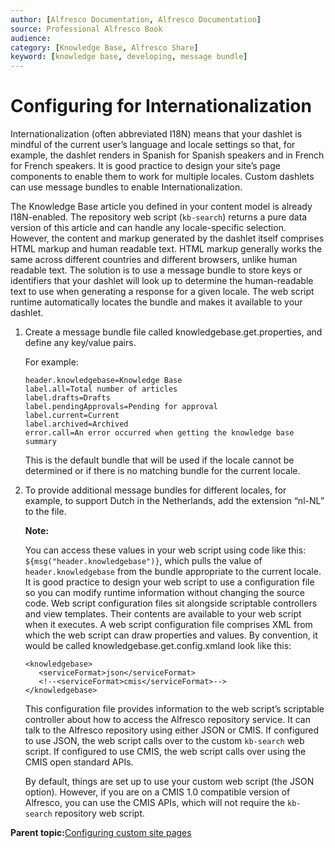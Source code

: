 ```yaml
---
author: [Alfresco Documentation, Alfresco Documentation]
source: Professional Alfresco Book
audience: 
category: [Knowledge Base, Alfresco Share]
keyword: [knowledge base, developing, message bundle]
---
```


# Configuring for Internationalization

Internationalization \(often abbreviated I18N\) means that your dashlet is mindful of the current user’s language and locale settings so that, for example, the dashlet renders in Spanish for Spanish speakers and in French for French speakers. It is good practice to design your site’s page components to enable them to work for multiple locales. Custom dashlets can use message bundles to enable Internationalization.

The Knowledge Base article you defined in your content model is already I18N-enabled. The repository web script \(`kb-search`\) returns a pure data version of this article and can handle any locale-specific selection. However, the content and markup generated by the dashlet itself comprises HTML markup and human readable text. HTML markup generally works the same across different countries and different browsers, unlike human readable text. The solution is to use a message bundle to store keys or identifiers that your dashlet will look up to determine the human-readable text to use when generating a response for a given locale. The web script runtime automatically locates the bundle and makes it available to your dashlet.

1.  Create a message bundle file called knowledgebase.get.properties, and define any key/value pairs.

    For example:

    ```
    header.knowledgebase=Knowledge Base
    label.all=Total number of articles
    label.drafts=Drafts
    label.pendingApprovals=Pending for approval
    label.current=Current
    label.archived=Archived
    error.call=An error occurred when getting the knowledge base summary
    ```

    This is the default bundle that will be used if the locale cannot be determined or if there is no matching bundle for the current locale.

2.  To provide additional message bundles for different locales, for example, to support Dutch in the Netherlands, add the extension “nl-NL” to the file.

    **Note:**

    You can access these values in your web script using code like this: `${msg("header.knowledgebase")}`, which pulls the value of `header.knowledgebase` from the bundle appropriate to the current locale. It is good practice to design your web script to use a configuration file so you can modify runtime information without changing the source code. Web script configuration files sit alongside scriptable controllers and view templates. Their contents are available to your web script when it executes. A web script configuration file comprises XML from which the web script can draw properties and values. By convention, it would be called knowledgebase.get.config.xmland look like this:

    ```
    <knowledgebase>
       <serviceFormat>json</serviceFormat>
       <!--<serviceFormat>cmis</serviceFormat>-->
    </knowledgebase>
    ```

    This configuration file provides information to the web script’s scriptable controller about how to access the Alfresco repository service. It can talk to the Alfresco repository using either JSON or CMIS. If configured to use JSON, the web script calls over to the custom `kb-search` web script. If configured to use CMIS, the web script calls over using the CMIS open standard APIs.

    By default, things are set up to use your custom web script \(the JSON option\). However, if you are on a CMIS 1.0 compatible version of Alfresco, you can use the CMIS APIs, which will not require the `kb-search` repository web script.


**Parent topic:**[Configuring custom site pages](../concepts/custom-site-about.md)

